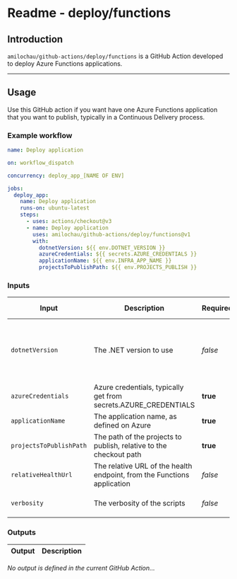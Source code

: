 # Readme - deploy/functions

## Introduction

`amilochau/github-actions/deploy/functions` is a GitHub Action developed to deploy Azure Functions applications.

---

## Usage

Use this GitHub action if you want have one Azure Functions application that you want to publish, typically in a Continuous Delivery process.

### Example workflow

```yaml
name: Deploy application

on: workflow_dispatch

concurrency: deploy_app_[NAME OF ENV]

jobs:
  deploy_app:
    name: Deploy application
    runs-on: ubuntu-latest
    steps:
      - uses: actions/checkout@v3
      - name: Deploy application
        uses: amilochau/github-actions/deploy/functions@v1
        with:
          dotnetVersion: ${{ env.DOTNET_VERSION }}
          azureCredentials: ${{ secrets.AZURE_CREDENTIALS }}
          applicationName: ${{ env.INFRA_APP_NAME }}
          projectsToPublishPath: ${{ env.PROJECTS_PUBLISH }}
```

### Inputs

| Input | Description | Required | Default value | Comment |
| ----- | ----------- | -------- | ------------- | ------- |
| `dotnetVersion` | The .NET version to use | *false* | `''` | If you don't specify this, you should use your own `actions/setup-dotnet` task before |
| `azureCredentials` | Azure credentials, typically get from secrets.AZURE_CREDENTIALS | **true** |
| `applicationName` | The application name, as defined on Azure | **true** |
| `projectsToPublishPath` | The path of the projects to publish, relative to the checkout path | **true** |
| `relativeHealthUrl` | The relative URL of the health endpoint, from the Functions application | *false* | `/api/health` |
| `verbosity` | The verbosity of the scripts | *false* | `minimal` | Set to `minimal`, `normal` or `detailed` |

### Outputs

| Output | Description |
| ------ | ----------- |

*No output is defined in the current GitHub Action...*
